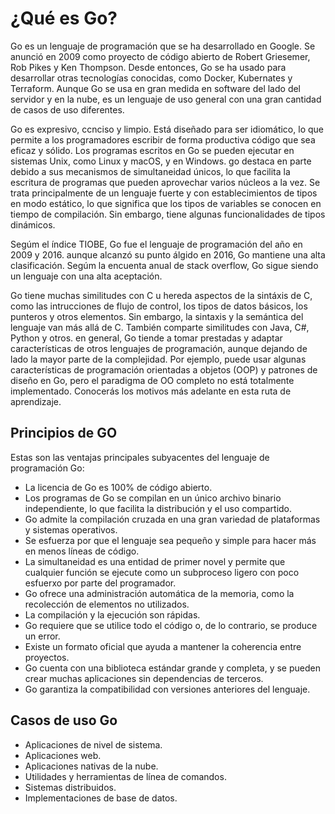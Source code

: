 # ¿Qué es Go?
Go es un lenguaje de programación que se ha desarrollado en Google. Se anunció en 2009 como proyecto de código abierto de Robert Griesemer, Rob Pikes y Ken Thompson. Desde entonces, Go se ha usado para desarrollar otras tecnologías conocidas, como Docker, Kubernates y Terraform. Aunque Go se usa en gran medida en software del lado del servidor y en la nube, es un lenguaje de uso general con una gran cantidad de casos de uso diferentes.

Go es expresivo, ccnciso y limpio. Está diseñado para ser idiomático, lo que permite a los programadores escribir de forma productiva código que sea eficaz y sólido. Los programas escritos en Go se pueden ejecutar en sistemas Unix, como Linux y macOS, y en Windows. go destaca en parte debido a sus mecanismos de simultaneidad únicos, lo que facilita la escritura de programas que pueden aprovechar varios núcleos a la vez. Se trata principalmente de un lenguaje fuerte y con establecimientos de tipos en modo estático, lo que significa que los tipos de variables se conocen en tiempo de compilación. Sin embargo, tiene algunas funcionalidades de tipos dinámicos.

Segúm el índice TIOBE, Go fue el lenguaje de programación del año en 2009 y 2016. aunque alcanzó su punto álgido en 2016, Go mantiene una alta clasificación. Segúm la encuenta anual de stack overflow, Go sigue siendo un lenguaje con una alta aceptación.

Go tiene muchas similitudes con C u hereda aspectos de la sintáxis de C, como las intrucciones de flujo de control, los tipos de datos básicos, los punteros y otros elementos. Sin embargo, la sintaxis y la semántica del lenguaje van más allá de C. También comparte similitudes con Java, C#, Python y otros. en general, Go tiende a tomar prestadas y adaptar características de otros lenguajes de programación, aunque dejando de lado la mayor parte de la complejidad. Por ejemplo, puede usar algunas características de programación orientadas a objetos (OOP) y patrones de diseño en Go, pero el paradigma de OO completo no está totalmente implementado. Conocerás los motivos más adelante en esta ruta de aprendizaje.

## Principios de GO
Estas son las ventajas principales subyacentes del lenguaje de programación Go:

- La licencia de Go es 100% de código abierto.
- Los programas de Go se compilan en un único archivo binario independiente, lo que facilita la distribución y el uso compartido.
- Go admite la compilación cruzada en una gran variedad de plataformas y sistemas operativos.
- Se esfuerza por que el lenguaje sea pequeño y simple para hacer más en menos líneas de código.
- La simultaneidad es una entidad de primer novel y permite que cualquier función se ejecute como un subproceso ligero con poco esfuerxo por parte del programador.
- Go ofrece una administración automática de la memoria, como la recolección de elementos no utilizados.
- La compilación y la ejecución son rápidas.
- Go requiere que se utilice todo el código o, de lo contrario, se produce un error.
- Existe un formato oficial que ayuda a mantener la coherencia entre proyectos.
- Go cuenta con una biblioteca estándar grande y completa, y se pueden crear muchas aplicaciones sin dependencias de terceros.
- Go garantiza la compatibilidad con versiones anteriores del lenguaje.

## Casos de uso Go
- Aplicaciones de nivel de sistema.
- Aplicaciones web.
- Aplicaciones nativas de la nube.
- Utilidades y herramientas de línea de comandos.
- Sistemas distribuidos.
- Implementaciones de base de datos.